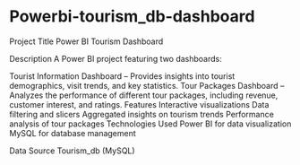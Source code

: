 # Powerbi-tourism_db-dashboard
Project Title
Power BI Tourism Dashboard

Description
A Power BI project featuring two dashboards:

Tourist Information Dashboard – Provides insights into tourist demographics, visit trends, and key statistics.
Tour Packages Dashboard – Analyzes the performance of different tour packages, including revenue, customer interest, and ratings.
Features
Interactive visualizations
Data filtering and slicers
Aggregated insights on tourism trends
Performance analysis of tour packages
Technologies Used
Power BI for data visualization
MySQL for database management

Data Source
Tourism_db (MySQL)


